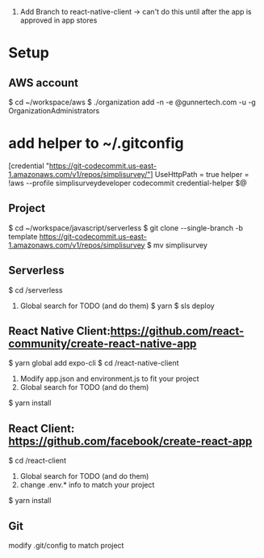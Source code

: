 1) Add Branch to react-native-client -> can't do this until after the app is approved in app stores


# Setup
## AWS account

$ cd ~/workspace/aws
$ ./organization add -n <project-name> -e <project-name>@gunnertech.com -u <your root username> -g OrganizationAdministrators
# add helper to ~/.gitconfig
[credential "https://git-codecommit.us-east-1.amazonaws.com/v1/repos/simplisurvey/"]
UseHttpPath = true
helper = !aws --profile simplisurveydeveloper codecommit credential-helper $@



## Project 
$ cd ~/workspace/javascript/serverless
$ git clone --single-branch -b template https://git-codecommit.us-east-1.amazonaws.com/v1/repos/simplisurvey
$ mv simplisurvey <project-name>

## Serverless
$ cd <project-name>/serverless
1) Global search for TODO (and do them)
$ yarn
$ sls deploy

## React Native Client:https://github.com/react-community/create-react-native-app
$ yarn global add expo-cli
$ cd <project-name>/react-native-client

1) Modify app.json and environment.js to fit your project
2) Global search for TODO (and do them)

$ yarn install

## React Client: https://github.com/facebook/create-react-app
$ cd <project-name>/react-client

1) Global search for TODO (and do them)
2) change .env.* info to match your project


$ yarn install

## Git
modify .git/config to match project